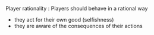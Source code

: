 Player rationality :  Players should behave in a rational way

- they act for their own good (selfishness)
- they are aware of the consequences of their actions 
 
